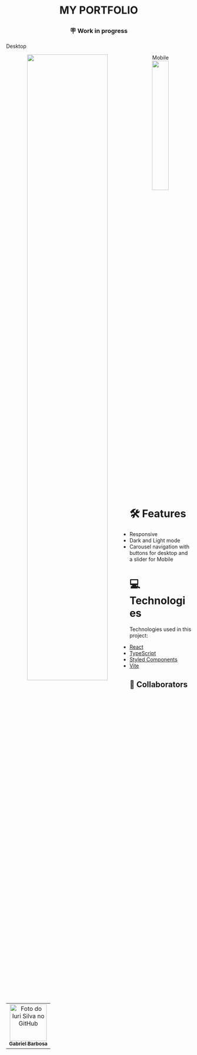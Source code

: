 #  <p align="center"> MY PORTFOLIO </p>

### <p align="center">🪧 Work in progress </p>

Desktop
<p align="center" width="100%">
    Mobile
    <img align="left" width="66%" src="https://user-images.githubusercontent.com/59917720/221099791-95d0a11b-557c-437e-8ca7-1a828ec19569.png">
    <img width="30%" src="https://user-images.githubusercontent.com/59917720/221099870-2d66cc1b-5385-4423-bf2d-de7328aff47e.jpeg">
</p>

# 🛠️ Features
- Responsive
- Dark and Light mode
- Carousel navigation with buttons for desktop and a slider for Mobile

# 💻 Technologies
Technologies used in this project:
- [React](https://reactjs.org/)
- [TypeScript](https://www.typescriptlang.org/)
- [Styled Components](https://styled-components.com/)
- [Vite](https://vitejs.dev/)

## 🤝 Collaborators
<table>
  <tr>
    <td align="center">
      <a href="#">
        <img src="https://avatars.githubusercontent.com/u/59917720?v=4" width="100px;" alt="Foto do Iuri Silva no GitHub"/><br>
        <sub>
          <b>Gabriel Barbosa</b>
        </sub>
      </a>
    </td>
  </tr>
</table>
